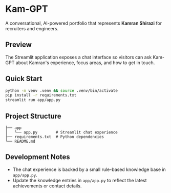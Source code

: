 # Kam-GPT

A conversational, AI-powered portfolio that represents **Kamran Shirazi** for recruiters and engineers.

## Preview

The Streamlit application exposes a chat interface so visitors can ask Kam-GPT about Kamran's experience, focus areas, and how to get in touch.

## Quick Start

```bash
python -m venv .venv && source .venv/bin/activate
pip install -r requirements.txt
streamlit run app/app.py
```

## Project Structure

```
├── app
│   └── app.py        # Streamlit chat experience
├── requirements.txt  # Python dependencies
└── README.md
```

## Development Notes

- The chat experience is backed by a small rule-based knowledge base in `app/app.py`.
- Update the knowledge entries in `app/app.py` to reflect the latest achievements or contact details.
